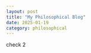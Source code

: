 ```yaml
---
layout: post
title: "My Philosophical Blog"
date: 2025-01-19
category: philosophical
---
```


check 2
